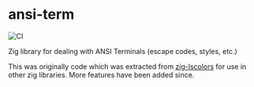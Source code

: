 # ansi-term

![CI](https://github.com/ziglibs/ansi-term/workflows/CI/badge.svg)

Zig library for dealing with ANSI Terminals (escape codes, styles, etc.)

This was originally code which was extracted from
[zig-lscolors](https://github.com/ziglibs/zig-lscolors) for use in
other zig libraries. More features have been added since.
